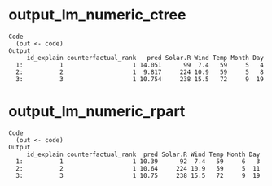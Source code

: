 # output_lm_numeric_ctree

    Code
      (out <- code)
    Output
         id_explain counterfactual_rank   pred Solar.R Wind Temp Month Day
      1:          1                   1 14.051      99  7.4   59     5   4
      2:          2                   1  9.817     224 10.9   59     5   8
      3:          3                   1 10.754     238 15.5   72     9  19

# output_lm_numeric_rpart

    Code
      (out <- code)
    Output
         id_explain counterfactual_rank  pred Solar.R Wind Temp Month Day
      1:          1                   1 10.39      92  7.4   59     6   3
      2:          2                   1 10.64     224 10.9   59     5  11
      3:          3                   1 10.75     238 15.5   72     9  19

